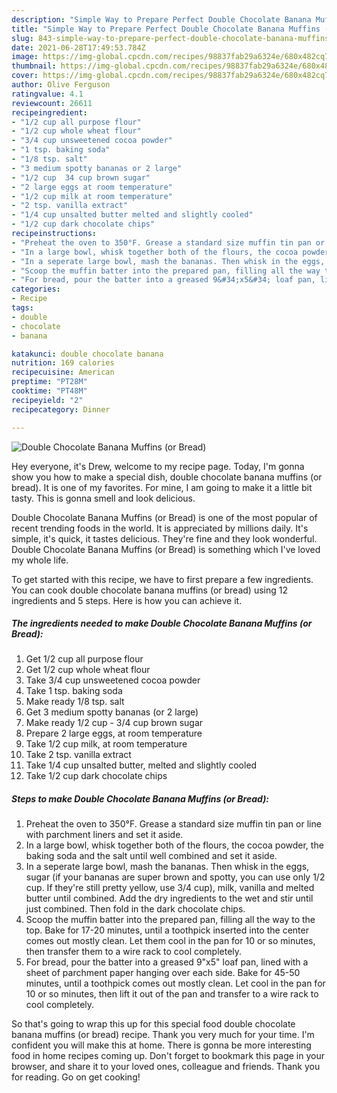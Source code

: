 ```yaml
---
description: "Simple Way to Prepare Perfect Double Chocolate Banana Muffins (or Bread)"
title: "Simple Way to Prepare Perfect Double Chocolate Banana Muffins (or Bread)"
slug: 843-simple-way-to-prepare-perfect-double-chocolate-banana-muffins-or-bread
date: 2021-06-28T17:49:53.784Z
image: https://img-global.cpcdn.com/recipes/98837fab29a6324e/680x482cq70/double-chocolate-banana-muffins-or-bread-recipe-main-photo.jpg
thumbnail: https://img-global.cpcdn.com/recipes/98837fab29a6324e/680x482cq70/double-chocolate-banana-muffins-or-bread-recipe-main-photo.jpg
cover: https://img-global.cpcdn.com/recipes/98837fab29a6324e/680x482cq70/double-chocolate-banana-muffins-or-bread-recipe-main-photo.jpg
author: Olive Ferguson
ratingvalue: 4.1
reviewcount: 26611
recipeingredient:
- "1/2 cup all purpose flour"
- "1/2 cup whole wheat flour"
- "3/4 cup unsweetened cocoa powder"
- "1 tsp. baking soda"
- "1/8 tsp. salt"
- "3 medium spotty bananas or 2 large"
- "1/2 cup  34 cup brown sugar"
- "2 large eggs at room temperature"
- "1/2 cup milk at room temperature"
- "2 tsp. vanilla extract"
- "1/4 cup unsalted butter melted and slightly cooled"
- "1/2 cup dark chocolate chips"
recipeinstructions:
- "Preheat the oven to 350°F. Grease a standard size muffin tin pan or line with parchment liners and set it aside."
- "In a large bowl, whisk together both of the flours, the cocoa powder, the baking soda and the salt until well combined and set it aside."
- "In a seperate large bowl, mash the bananas. Then whisk in the eggs, sugar (if your bananas are super brown and spotty, you can use only 1/2 cup. If they&#39;re still pretty yellow, use 3/4 cup), milk, vanilla and melted butter until combined. Add the dry ingredients to the wet and stir until just combined. Then fold in the dark chocolate chips."
- "Scoop the muffin batter into the prepared pan, filling all the way to the top. Bake for 17-20 minutes, until a toothpick inserted into the center comes out mostly clean. Let them cool in the pan for 10 or so minutes, then transfer them to a wire rack to cool completely."
- "For bread, pour the batter into a greased 9&#34;x5&#34; loaf pan, lined with a sheet of parchment paper hanging over each side. Bake for 45-50 minutes, until a toothpick comes out mostly clean. Let cool in the pan for 10 or so minutes, then lift it out of the pan and transfer to a wire rack to cool completely."
categories:
- Recipe
tags:
- double
- chocolate
- banana

katakunci: double chocolate banana 
nutrition: 169 calories
recipecuisine: American
preptime: "PT28M"
cooktime: "PT48M"
recipeyield: "2"
recipecategory: Dinner

---
```



![Double Chocolate Banana Muffins (or Bread)](https://img-global.cpcdn.com/recipes/98837fab29a6324e/680x482cq70/double-chocolate-banana-muffins-or-bread-recipe-main-photo.jpg)

Hey everyone, it's Drew, welcome to my recipe page. Today, I'm gonna show you how to make a special dish, double chocolate banana muffins (or bread). It is one of my favorites. For mine, I am going to make it a little bit tasty. This is gonna smell and look delicious.



Double Chocolate Banana Muffins (or Bread) is one of the most popular of recent trending foods in the world. It is appreciated by millions daily. It's simple, it's quick, it tastes delicious. They're fine and they look wonderful. Double Chocolate Banana Muffins (or Bread) is something which I've loved my whole life.


To get started with this recipe, we have to first prepare a few ingredients. You can cook double chocolate banana muffins (or bread) using 12 ingredients and 5 steps. Here is how you can achieve it.

<!--inarticleads1-->

##### The ingredients needed to make Double Chocolate Banana Muffins (or Bread):

1. Get 1/2 cup all purpose flour
1. Get 1/2 cup whole wheat flour
1. Take 3/4 cup unsweetened cocoa powder
1. Take 1 tsp. baking soda
1. Make ready 1/8 tsp. salt
1. Get 3 medium spotty bananas (or 2 large)
1. Make ready 1/2 cup - 3/4 cup brown sugar
1. Prepare 2 large eggs, at room temperature
1. Take 1/2 cup milk, at room temperature
1. Take 2 tsp. vanilla extract
1. Take 1/4 cup unsalted butter, melted and slightly cooled
1. Take 1/2 cup dark chocolate chips




<!--inarticleads2-->

##### Steps to make Double Chocolate Banana Muffins (or Bread):

1. Preheat the oven to 350°F. Grease a standard size muffin tin pan or line with parchment liners and set it aside.
1. In a large bowl, whisk together both of the flours, the cocoa powder, the baking soda and the salt until well combined and set it aside.
1. In a seperate large bowl, mash the bananas. Then whisk in the eggs, sugar (if your bananas are super brown and spotty, you can use only 1/2 cup. If they&#39;re still pretty yellow, use 3/4 cup), milk, vanilla and melted butter until combined. Add the dry ingredients to the wet and stir until just combined. Then fold in the dark chocolate chips.
1. Scoop the muffin batter into the prepared pan, filling all the way to the top. Bake for 17-20 minutes, until a toothpick inserted into the center comes out mostly clean. Let them cool in the pan for 10 or so minutes, then transfer them to a wire rack to cool completely.
1. For bread, pour the batter into a greased 9&#34;x5&#34; loaf pan, lined with a sheet of parchment paper hanging over each side. Bake for 45-50 minutes, until a toothpick comes out mostly clean. Let cool in the pan for 10 or so minutes, then lift it out of the pan and transfer to a wire rack to cool completely.




So that's going to wrap this up for this special food double chocolate banana muffins (or bread) recipe. Thank you very much for your time. I'm confident you will make this at home. There is gonna be more interesting food in home recipes coming up. Don't forget to bookmark this page in your browser, and share it to your loved ones, colleague and friends. Thank you for reading. Go on get cooking!

